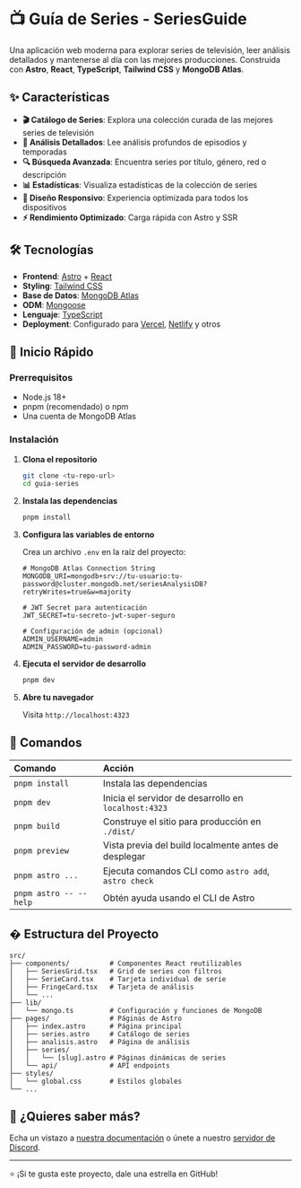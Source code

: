 # 📺 Guía de Series - SeriesGuide

Una aplicación web moderna para explorar series de televisión, leer análisis detallados y mantenerse al día con las mejores producciones. Construida con **Astro**, **React**, **TypeScript**, **Tailwind CSS** y **MongoDB Atlas**.

## ✨ Características

- **🎬 Catálogo de Series**: Explora una colección curada de las mejores series de televisión
- **📝 Análisis Detallados**: Lee análisis profundos de episodios y temporadas
- **🔍 Búsqueda Avanzada**: Encuentra series por título, género, red o descripción
- **📊 Estadísticas**: Visualiza estadísticas de la colección de series
- **📱 Diseño Responsivo**: Experiencia optimizada para todos los dispositivos
- **⚡ Rendimiento Optimizado**: Carga rápida con Astro y SSR

## 🛠️ Tecnologías

- **Frontend**: [Astro](https://astro.build/) + [React](https://react.dev/)
- **Styling**: [Tailwind CSS](https://tailwindcss.com/)
- **Base de Datos**: [MongoDB Atlas](https://www.mongodb.com/atlas)
- **ODM**: [Mongoose](https://mongoosejs.com/)
- **Lenguaje**: [TypeScript](https://www.typescriptlang.org/)
- **Deployment**: Configurado para [Vercel](https://vercel.com/), [Netlify](https://netlify.com/) y otros

## 🚀 Inicio Rápido

### Prerrequisitos

- Node.js 18+ 
- pnpm (recomendado) o npm
- Una cuenta de MongoDB Atlas

### Instalación

1. **Clona el repositorio**
   ```bash
   git clone <tu-repo-url>
   cd guia-series
   ```

2. **Instala las dependencias**
   ```bash
   pnpm install
   ```

3. **Configura las variables de entorno**
   
   Crea un archivo `.env` en la raíz del proyecto:
   ```env
   # MongoDB Atlas Connection String
   MONGODB_URI=mongodb+srv://tu-usuario:tu-password@cluster.mongodb.net/seriesAnalysisDB?retryWrites=true&w=majority
   
   # JWT Secret para autenticación
   JWT_SECRET=tu-secreto-jwt-super-seguro
   
   # Configuración de admin (opcional)
   ADMIN_USERNAME=admin
   ADMIN_PASSWORD=tu-password-admin
   ```

4. **Ejecuta el servidor de desarrollo**
   ```bash
   pnpm dev
   ```

5. **Abre tu navegador**
   
   Visita `http://localhost:4323`

## 🧞 Comandos

| Comando                   | Acción                                           |
| :------------------------ | :----------------------------------------------- |
| `pnpm install`            | Instala las dependencias                        |
| `pnpm dev`                | Inicia el servidor de desarrollo en `localhost:4323`      |
| `pnpm build`              | Construye el sitio para producción en `./dist/`          |
| `pnpm preview`            | Vista previa del build localmente antes de desplegar     |
| `pnpm astro ...`          | Ejecuta comandos CLI como `astro add`, `astro check` |
| `pnpm astro -- --help`    | Obtén ayuda usando el CLI de Astro                     |

## � Estructura del Proyecto

```
src/
├── components/          # Componentes React reutilizables
│   ├── SeriesGrid.tsx   # Grid de series con filtros
│   ├── SerieCard.tsx    # Tarjeta individual de serie
│   ├── FringeCard.tsx   # Tarjeta de análisis
│   └── ...
├── lib/
│   └── mongo.ts         # Configuración y funciones de MongoDB
├── pages/               # Páginas de Astro
│   ├── index.astro      # Página principal
│   ├── series.astro     # Catálogo de series
│   ├── analisis.astro   # Página de análisis
│   ├── series/
│   │   └── [slug].astro # Páginas dinámicas de series
│   └── api/             # API endpoints
├── styles/
│   └── global.css       # Estilos globales
└── ...
```

## 👀 ¿Quieres saber más?

Echa un vistazo a [nuestra documentación](https://docs.astro.build) o únete a nuestro [servidor de Discord](https://astro.build/chat).

---

⭐ ¡Si te gusta este proyecto, dale una estrella en GitHub!
